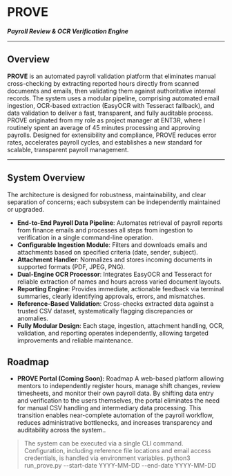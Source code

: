 # PROVE  
_**Payroll Review & OCR Verification Engine**_

---

## Overview

**PROVE** is an automated payroll validation platform that eliminates manual cross-checking by extracting reported hours directly from scanned documents and emails, then validating them against authoritative internal records. The system uses a modular pipeline, comprising automated email ingestion, OCR-based extraction (EasyOCR with Tesseract fallback), and data validation to deliver a fast, transparent, and fully auditable process. PROVE originated from my role as project manager at ENT3R, where I routinely spent an average of 45 minutes processing and approving payrolls. Designed for extensibility and compliance, PROVE reduces error rates, accelerates payroll cycles, and establishes a new standard for scalable, transparent payroll management.

---

## System Overview

The architecture is designed for robustness, maintainability, and clear separation of concerns; each subsystem can be independently maintained or upgraded.
- **End-to-End Payroll Data Pipeline**: Automates retrieval of payroll reports from finance emails and processes all steps from ingestion to verification in a single command-line operation.
- **Configurable Ingestion Module**: Filters and downloads emails and attachments based on specified criteria (date, sender, subject).
-	**Attachment Handler**: Normalizes and stores incoming documents in supported formats (PDF, JPEG, PNG).
-	**Dual-Engine OCR Processor**: Integrates EasyOCR and Tesseract for reliable extraction of names and hours across varied document layouts.
-	**Reporting Engine**: Provides immediate, actionable feedback via terminal summaries, clearly identifying approvals, errors, and mismatches.
-	**Reference-Based Validation**: Cross-checks extracted data against a trusted CSV dataset, systematically flagging discrepancies or anomalies.
-	**Fully Modular Design**: Each stage, ingestion, attachment handling, OCR, validation, and reporting operates independently, allowing targeted improvements and reliable maintenance.

 
## Roadmap

- **PROVE Portal (Coming Soon):** Roadmap
A web-based platform allowing mentors to independently register hours, manage shift changes, review timesheets, and monitor their own payroll data. By shifting data entry and verification to the users themselves, the portal eliminates the need for manual CSV handling and intermediary data processing. This transition enables near-complete automation of the payroll workflow, reduces administrative bottlenecks, and increases transparency and auditability across the system..



>The system can be executed via a single CLI command. Configuration, including reference file locations and email access credentials, is handled via environment variables.
>python3 run_prove.py --start-date YYYY-MM-DD --end-date YYYY-MM-DD



